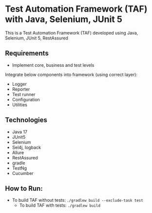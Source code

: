 # Test Automation Framework (TAF) with Java, Selenium, JUnit 5

This is a Test Automation Framework (TAF) developed using Java, Selenium, JUnit 5, RestAssured

## Requirements

- Implement core, business and test levels

Integrate below components into framework (using correct layer):

- Logger
- Reporter
- Test runner
- Configuration
- Utilities

## Technologies
- Java 17
- JUnit5
- Selenium
- Sel4j, logback
- Allure
- RestAssured
- gradle
- TestNg
- Cucumber

## How to Run:
- To build TAF without tests:
  ```./gradlew build --exclude-task test```
  - To build TAF with tests:
  ```./gradlew build```